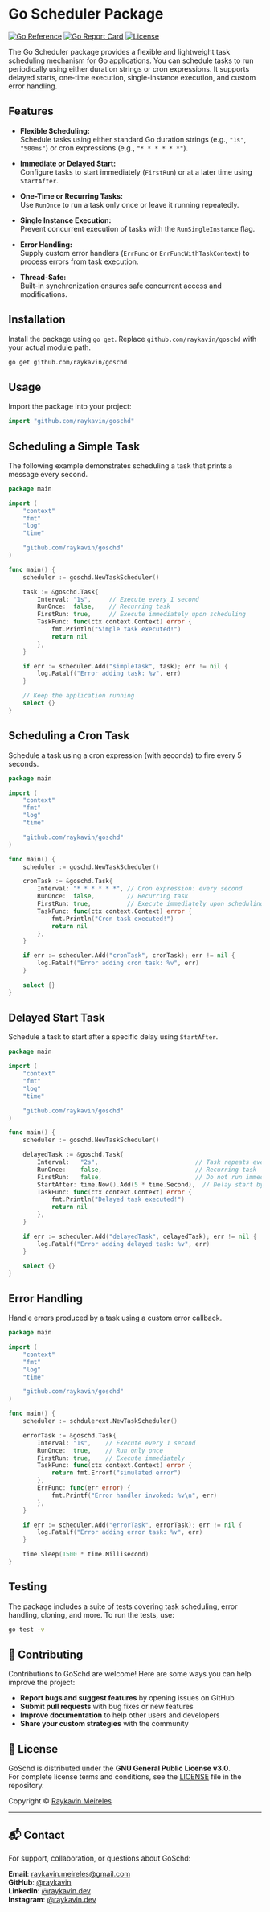 # Go Scheduler Package
[![Go Reference](https://pkg.go.dev/badge/github.com/raykavin/goschd.svg)](https://pkg.go.dev/github.com/raykavin/goschd)
[![Go Report Card](https://goreportcard.com/badge/github.com/raykavin/goschd)](https://goreportcard.com/report/github.com/raykavin/goschd)
[![License](https://img.shields.io/badge/license-GPL-blue.svg)](LICENSE)

The Go Scheduler package provides a flexible and lightweight task scheduling mechanism for Go applications. You can schedule tasks to run periodically using either duration strings or cron expressions. It supports delayed starts, one-time execution, single-instance execution, and custom error handling.

## Features

- **Flexible Scheduling:**  
  Schedule tasks using either standard Go duration strings (e.g., `"1s"`, `"500ms"`) or cron expressions (e.g., `"* * * * * *"`).

- **Immediate or Delayed Start:**  
  Configure tasks to start immediately (`FirstRun`) or at a later time using `StartAfter`.

- **One-Time or Recurring Tasks:**  
  Use `RunOnce` to run a task only once or leave it running repeatedly.

- **Single Instance Execution:**  
  Prevent concurrent execution of tasks with the `RunSingleInstance` flag.

- **Error Handling:**  
  Supply custom error handlers (`ErrFunc` or `ErrFuncWithTaskContext`) to process errors from task execution.

- **Thread-Safe:**  
  Built-in synchronization ensures safe concurrent access and modifications.

## Installation

Install the package using `go get`. Replace `github.com/raykavin/goschd` with your actual module path.

```bash
go get github.com/raykavin/goschd
```

## Usage

Import the package into your project:

```go
import "github.com/raykavin/goschd"
```

## Scheduling a Simple Task

The following example demonstrates scheduling a task that prints a message every second.

```go
package main

import (
	"context"
	"fmt"
	"log"
	"time"

	"github.com/raykavin/goschd"
)

func main() {
	scheduler := goschd.NewTaskScheduler()

	task := &goschd.Task{
		Interval: "1s",     // Execute every 1 second
		RunOnce:  false,    // Recurring task
		FirstRun: true,     // Execute immediately upon scheduling
		TaskFunc: func(ctx context.Context) error {
			fmt.Println("Simple task executed!")
			return nil
		},
	}

	if err := scheduler.Add("simpleTask", task); err != nil {
		log.Fatalf("Error adding task: %v", err)
	}

	// Keep the application running
	select {}
}
```

## Scheduling a Cron Task

Schedule a task using a cron expression (with seconds) to fire every 5 seconds.

```go
package main

import (
	"context"
	"fmt"
	"log"
	"time"

	"github.com/raykavin/goschd"
)

func main() {
	scheduler := goschd.NewTaskScheduler()

	cronTask := &goschd.Task{
		Interval: "* * * * * *", // Cron expression: every second
		RunOnce:  false,         // Recurring task
		FirstRun: true,          // Execute immediately upon scheduling
		TaskFunc: func(ctx context.Context) error {
			fmt.Println("Cron task executed!")
			return nil
		},
	}

	if err := scheduler.Add("cronTask", cronTask); err != nil {
		log.Fatalf("Error adding cron task: %v", err)
	}

	select {}
}
```

## Delayed Start Task

Schedule a task to start after a specific delay using `StartAfter`.

```go
package main

import (
	"context"
	"fmt"
	"log"
	"time"

	"github.com/raykavin/goschd"
)

func main() {
	scheduler := goschd.NewTaskScheduler()

	delayedTask := &goschd.Task{
		Interval:   "2s",                           // Task repeats every 2 seconds
		RunOnce:    false,                          // Recurring task
		FirstRun:   false,                          // Do not run immediately
		StartAfter: time.Now().Add(5 * time.Second),  // Delay start by 5 seconds
		TaskFunc: func(ctx context.Context) error {
			fmt.Println("Delayed task executed!")
			return nil
		},
	}

	if err := scheduler.Add("delayedTask", delayedTask); err != nil {
		log.Fatalf("Error adding delayed task: %v", err)
	}

	select {}
}
```

## Error Handling

Handle errors produced by a task using a custom error callback.

```go
package main

import (
	"context"
	"fmt"
	"log"
	"time"

	"github.com/raykavin/goschd"
)

func main() {
	scheduler := schdulerext.NewTaskScheduler()

	errorTask := &goschd.Task{
		Interval: "1s",    // Execute every 1 second
		RunOnce:  true,    // Run only once
		FirstRun: true,    // Execute immediately
		TaskFunc: func(ctx context.Context) error {
			return fmt.Errorf("simulated error")
		},
		ErrFunc: func(err error) {
			fmt.Printf("Error handler invoked: %v\n", err)
		},
	}

	if err := scheduler.Add("errorTask", errorTask); err != nil {
		log.Fatalf("Error adding error task: %v", err)
	}

	time.Sleep(1500 * time.Millisecond)
}
```

## Testing

The package includes a suite of tests covering task scheduling, error handling, cloning, and more. To run the tests, use:

```bash
go test -v
```

## 🤝 Contributing

Contributions to GoSchd are welcome! Here are some ways you can help improve the project:

- **Report bugs and suggest features** by opening issues on GitHub
- **Submit pull requests** with bug fixes or new features
- **Improve documentation** to help other users and developers
- **Share your custom strategies** with the community

## 📄 License

GoSchd is distributed under the **GNU General Public License v3.0**.  
For complete license terms and conditions, see the [LICENSE](LICENSE.md) file in the repository.

Copyright © [Raykavin Meireles](https://github.com/raykavin)

---

## 📬 Contact

For support, collaboration, or questions about GoSchd:

**Email**: [raykavin.meireles@gmail.com](mailto:raykavin.meireles@gmail.com)  
**GitHub**: [@raykavin](https://github.com/raykavin)  
**LinkedIn**: [@raykavin.dev](https://www.linkedin.com/in/raykavin-dev)  
**Instagram**: [@raykavin.dev](https://www.instagram.com/raykavin.dev)
